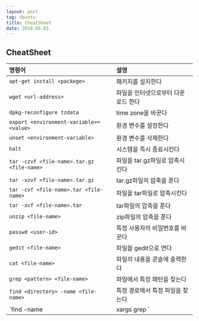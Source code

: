 ```yaml
---
layout: post 
tag: Ubuntu
title: CheatSheet
date: 2018.05.03
---
```


## CheatSheet  

|명령어|설명|
| :--- | :--- |
|`apt-get install <packege>`|패키지를 설치한다|
|`wget <url-address>`|파일을 인터넷으로부터 다운로드 한다|
|`dpkg-reconfigure tzdata`|time zone을 바꾼다|
|`export <environment-variable>=<value>`|환경 변수를 설정한다|
|`unset <environment-variable>`|환경 변수를 삭제한다|
|`halt`|시스템을 즉시 종료시킨다|
|`tar -czvf <file-name>.tar.gz <file-name>`|파일을 tar.gz파일로 압축시킨다|
|`tar -xzvf <file-name>.tar.gz`|tar.gz파일의 압축을 푼다|
|`tar -cvf <file-name>.tar <file-name>`|파일을 tar파일로 압축시킨다|
|`tar -xvf <file-name>.tar`|tar파일의 압축을 푼다|
|`unzip <file-name>`|zip파일의 압축을 푼다|
|`passwd <user-id>`|특정 사용자의 비밀번호를 바꾼다|
|`gedit <file-name>`|파일을 gedit으로 연다|
|`cat <file-name>`|파일의 내용을 콘솔에 출력한다|
|`grep <pattern> <file-name>`|파일에서 특정 패턴을 찾는다|
|`find <directory> -name <file-name>`|특정 경로에서 특정 파일을 찾는다|
|`find <directory> -name <file-name> | xargs grep <pattern>` |특정 경로에서 특정 패턴을 가진 파일을 찾는다|
